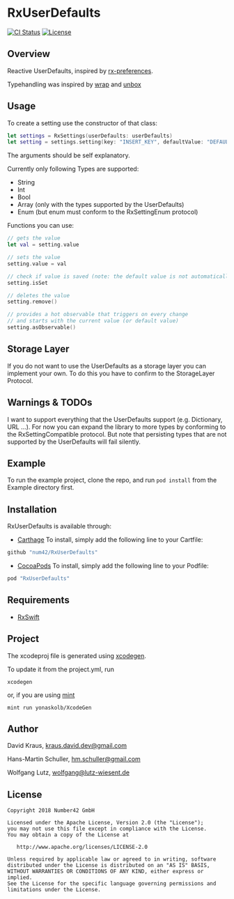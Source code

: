 # RxUserDefaults

[![CI Status](http://img.shields.io/travis/num42/RxUserDefaults.svg?style=flat)](https://travis-ci.org/num42/RxUserDefaults)
[![License](https://img.shields.io/badge/License-Apache%202.0-blue.svg)](https://opensource.org/licenses/Apache-2.0)


Overview
-------
Reactive UserDefaults, inspired by [rx-preferences].

Typehandling was inspired by [wrap] and [unbox]


## Usage

To create a setting use the constructor of that class:
```swift
let settings = RxSettings(userDefaults: userDefaults)
let setting = settings.setting(key: "INSERT_KEY", defaultValue: "DEFAULT")
```
The arguments should be self explanatory.

Currently only following Types are supported:
- String
- Int
- Bool
- Array (only with the types supported by the UserDefaults)
- Enum (but enum must conform to the RxSettingEnum protocol)

Functions you can use:
```swift
// gets the value
let val = setting.value

// sets the value
setting.value = val

// check if value is saved (note: the default value is not automatically saved)
setting.isSet

// deletes the value
setting.remove()

// provides a hot observable that triggers on every change
// and starts with the current value (or default value)
setting.asObservable()

```

## Storage Layer
If you do not want to use the UserDefaults as a storage layer you can implement your own.
To do this you have to confirm to the StorageLayer Protocol.

## Warnings & TODOs
I want to support everything that the UserDefaults support (e.g. Dictionary, URL ...).
For now you can expand the library to more types by conforming to the RxSettingCompatible protocol.
But note that persisting types that are not supported by the UserDefaults will fail silently.


## Example

To run the example project, clone the repo, and run `pod install` from the Example directory first.

## Installation



RxUserDefaults is available through:

- [Carthage](https://github.com/Carthage/Carthage)
To install, simply add the following line to your Cartfile:
```ruby
github "num42/RxUserDefaults"
```

- [CocoaPods](http://cocoapods.org)
To install, simply add the following line to your Podfile:
```ruby
pod "RxUserDefaults"
```

## Requirements

- [RxSwift](https://github.com/ReactiveX/RxSwift)

## Project

The xcodeproj file is generated using [xcodegen].

To update it from the project.yml, run

```shell
xcodegen
```

or, if you are using [mint]

```shell
mint run yonaskolb/XcodeGen
```

## Author

David Kraus, kraus.david.dev@gmail.com

Hans-Martin Schuller, hm.schuller@gmail.com

Wolfgang Lutz, wolfgang@lutz-wiesent.de

License
-------

    Copyright 2018 Number42 GmbH

    Licensed under the Apache License, Version 2.0 (the "License");
    you may not use this file except in compliance with the License.
    You may obtain a copy of the License at

       http://www.apache.org/licenses/LICENSE-2.0

    Unless required by applicable law or agreed to in writing, software
    distributed under the License is distributed on an "AS IS" BASIS,
    WITHOUT WARRANTIES OR CONDITIONS OF ANY KIND, either express or implied.
    See the License for the specific language governing permissions and
    limitations under the License.


[rx-preferences]: https://github.com/f2prateek/rx-preferences
[wrap]: https://github.com/JohnSundell/Wrap
[unbox]: https://github.com/JohnSundell/Unbox
[xcodegen]: https://github.com/yonaskolb/XcodeGen
[mint]: https://github.com/yonaskolb/Mint
